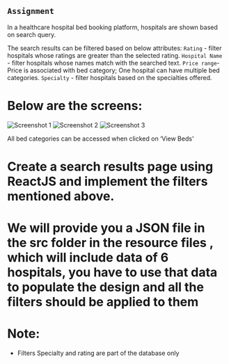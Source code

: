 ## `Assignment`

In a healthcare hospital bed booking platform, hospitals are shown based on search query. 

The search results can be filtered based on below attributes:
`Rating` - filter hospitals whose ratings are greater than the selected rating.
`Hospital Name` - filter hospitals whose names match with the searched text.
`Price range`- Price is associated with bed category; One hospital can have multiple bed categories. 
`Specialty` - filter hospitals based on the specialties offered.

# Below are the screens:

![Screenshot 1](../../screenshot1.JPG)
![Screenshot 2](../../screenshot2.JPG)
![Screenshot 3](../../screenshot3.JPG)

All bed categories can be accessed when clicked on ‘View Beds’

# Create a search results page using ReactJS and implement the filters mentioned above.

# We will provide you a JSON file in the src folder in the resource files , which will include data of 6 hospitals, you have to use that data to populate the design and all the filters should be applied to them


# Note:
* Filters Specialty and rating are part of the database only
